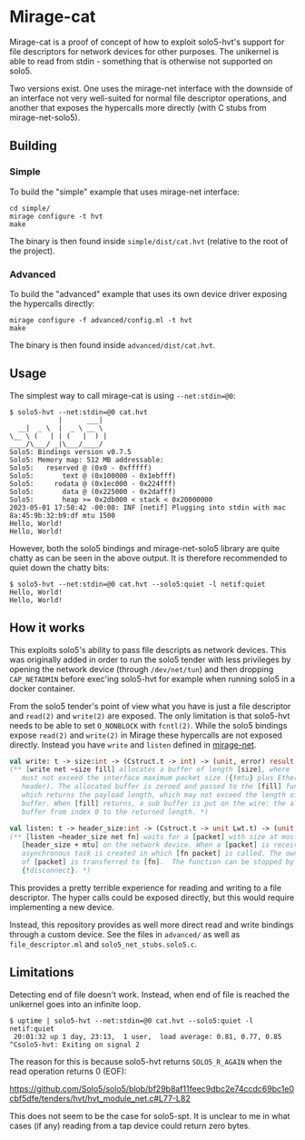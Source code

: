 # Mirage-cat

Mirage-cat is a proof of concept of how to exploit solo5-hvt's support for file descriptors for network devices for other purposes. The unikernel is able to read from stdin - something that is otherwise not supported on solo5.

Two versions exist. One uses the mirage-net interface with the downside of an interface not very well-suited for normal file descriptor operations, and another that exposes the hypercalls more directly (with C stubs from mirage-net-solo5).

## Building

### Simple

To build the "simple" example that uses mirage-net interface:

    cd simple/
    mirage configure -t hvt
    make

The binary is then found inside `simple/dist/cat.hvt` (relative to the root of the project).

### Advanced

To build the "advanced" example that uses its own device driver exposing the hypercalls directly:

    mirage configure -f advanced/config.ml -t hvt
    make

The binary is then found inside `advanced/dist/cat.hvt`.

## Usage

The simplest way to call mirage-cat is using `--net:stdin=@0`:

    $ solo5-hvt --net:stdin=@0 cat.hvt
                |      ___|
      __|  _ \  |  _ \ __ \
    \__ \ (   | | (   |  ) |
    ____/\___/ _|\___/____/
    Solo5: Bindings version v0.7.5
    Solo5: Memory map: 512 MB addressable:
    Solo5:   reserved @ (0x0 - 0xfffff)
    Solo5:       text @ (0x100000 - 0x1ebfff)
    Solo5:     rodata @ (0x1ec000 - 0x224fff)
    Solo5:       data @ (0x225000 - 0x2dafff)
    Solo5:       heap >= 0x2db000 < stack < 0x20000000
    2023-05-01 17:50:42 -00:00: INF [netif] Plugging into stdin with mac 8a:45:9b:32:b9:df mtu 1500
    Hello, World!
    Hello, World!

However, both the solo5 bindings and mirage-net-solo5 library are quite chatty as can be seen in the above output. It is therefore recommended to quiet down the chatty bits:

    $ solo5-hvt --net:stdin=@0 cat.hvt --solo5:quiet -l netif:quiet
    Hello, World!
    Hello, World!

## How it works

This exploits solo5's ability to pass file descripts as network devices. This was originally added in order to run the solo5 tender with less privileges by opening the network device (through `/dev/net/tun`) and then dropping `CAP_NETADMIN` before exec'ing solo5-hvt for example when running solo5 in a docker container.

From the solo5 tender's point of view what you have is just a file descriptor and `read(2)` and `write(2)` are exposed. The only limitation is that solo5-hvt needs to be able to set `O_NONBLOCK` with `fcntl(2)`. While the solo5 bindings expose `read(2)` and `write(2)` in Mirage these hypercalls are not exposed directly. Instead you have `write` and `listen` defined in [mirage-net](https://github.com/mirage/mirage-net/blob/3f75f8afbbc4b11536a04cd45eb95f46c9b5210b/src/mirage_net.mli#L60-L73).

```OCaml
val write: t -> size:int -> (Cstruct.t -> int) -> (unit, error) result Lwt.t
(** [write net ~size fill] allocates a buffer of length [size], where [size]
   must not exceed the interface maximum packet size ({!mtu} plus Ethernet
   header). The allocated buffer is zeroed and passed to the [fill] function
   which returns the payload length, which may not exceed the length of the
   buffer. When [fill] returns, a sub buffer is put on the wire: the allocated
   buffer from index 0 to the returned length. *)

val listen: t -> header_size:int -> (Cstruct.t -> unit Lwt.t) -> (unit, error) result Lwt.t
(** [listen ~header_size net fn] waits for a [packet] with size at most
   [header_size + mtu] on the network device. When a [packet] is received, an
   asynchronous task is created in which [fn packet] is called. The ownership
   of [packet] is transferred to [fn].  The function can be stopped by calling
   {!disconnect}. *)
```

This provides a pretty terrible experience for reading and writing to a file descriptor.
The hyper calls could be exposed directly, but this would require implementing a new device.

Instead, this repository provides as well more direct read and write bindings through a custom device.
See the files in `advanced/` as well as `file_descriptor.ml` and `solo5_net_stubs.solo5.c`.

## Limitations

Detecting end of file doesn't work. Instead, when end of file is reached the unikernel goes into an infinite loop.

    $ uptime | solo5-hvt --net:stdin=@0 cat.hvt --solo5:quiet -l netif:quiet
     20:01:32 up 1 day, 23:13,  1 user,  load average: 0.81, 0.77, 0.85
    ^Csolo5-hvt: Exiting on signal 2

The reason for this is because solo5-hvt returns `SOLO5_R_AGAIN` when the read operation returns 0 (EOF):

https://github.com/Solo5/solo5/blob/bf29b8af11feec9dbc2e74ccdc69bc1e0cbf5dfe/tenders/hvt/hvt_module_net.c#L77-L82

This does not seem to be the case for solo5-spt.
It is unclear to me in what cases (if any) reading from a tap device could return zero bytes.
